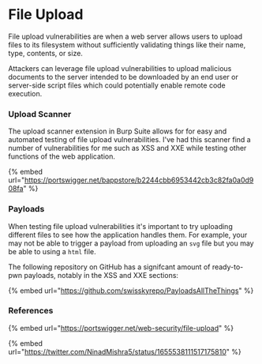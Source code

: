# File Upload

File upload vulnerabilities are when a web server allows users to upload files to its filesystem without sufficiently validating things like their name, type, contents, or size.&#x20;

Attackers can leverage file upload vulnerabilities to upload malicious documents to the server intended to be downloaded by an end user or server-side script files which could potentially enable remote code execution.

### Upload Scanner

The upload scanner extension in Burp Suite allows for for easy and automated testing of file upload vulnerabilities. I've had this scanner find a number of vulnerabilities for me such as XSS and XXE while testing other functions of the web application.&#x20;

{% embed url="https://portswigger.net/bappstore/b2244cbb6953442cb3c82fa0a0d908fa" %}

### Payloads

When testing file upload vulnerabilities it's important to try uploading different files to see how the application handles them. For example, your may not be able to trigger a payload from uploading an `svg` file but you may be able to using a `html` file.&#x20;

The following repository on GitHub has a signifcant amount of ready-to-pwn payloads, notably in the XSS and XXE sections:

{% embed url="https://github.com/swisskyrepo/PayloadsAllTheThings" %}

### References

{% embed url="https://portswigger.net/web-security/file-upload" %}

{% embed url="https://twitter.com/NinadMishra5/status/1655538111517175810" %}
